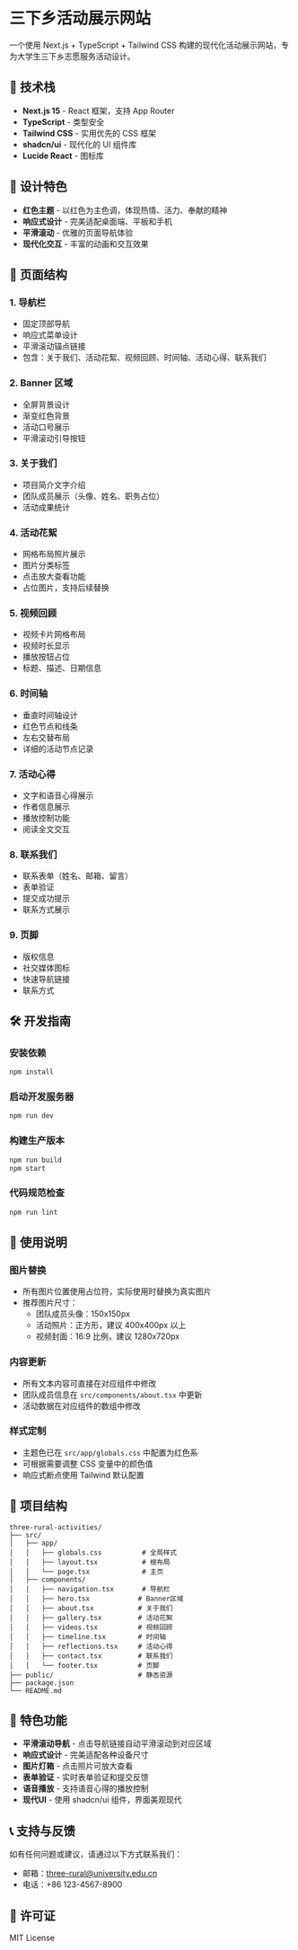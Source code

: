 # 三下乡活动展示网站

一个使用 Next.js + TypeScript + Tailwind CSS 构建的现代化活动展示网站，专为大学生三下乡志愿服务活动设计。

## 🚀 技术栈

- **Next.js 15** - React 框架，支持 App Router
- **TypeScript** - 类型安全
- **Tailwind CSS** - 实用优先的 CSS 框架
- **shadcn/ui** - 现代化的 UI 组件库
- **Lucide React** - 图标库

## 🎨 设计特色

- **红色主题** - 以红色为主色调，体现热情、活力、奉献的精神
- **响应式设计** - 完美适配桌面端、平板和手机
- **平滑滚动** - 优雅的页面导航体验
- **现代化交互** - 丰富的动画和交互效果

## 📱 页面结构

### 1. 导航栏
- 固定顶部导航
- 响应式菜单设计
- 平滑滚动锚点链接
- 包含：关于我们、活动花絮、视频回顾、时间轴、活动心得、联系我们

### 2. Banner 区域
- 全屏背景设计
- 渐变红色背景
- 活动口号展示
- 平滑滚动引导按钮

### 3. 关于我们
- 项目简介文字介绍
- 团队成员展示（头像、姓名、职务占位）
- 活动成果统计

### 4. 活动花絮
- 网格布局照片展示
- 图片分类标签
- 点击放大查看功能
- 占位图片，支持后续替换

### 5. 视频回顾
- 视频卡片网格布局
- 视频时长显示
- 播放按钮占位
- 标题、描述、日期信息

### 6. 时间轴
- 垂直时间轴设计
- 红色节点和线条
- 左右交替布局
- 详细的活动节点记录

### 7. 活动心得
- 文字和语音心得展示
- 作者信息展示
- 播放控制功能
- 阅读全文交互

### 8. 联系我们
- 联系表单（姓名、邮箱、留言）
- 表单验证
- 提交成功提示
- 联系方式展示

### 9. 页脚
- 版权信息
- 社交媒体图标
- 快速导航链接
- 联系方式

## 🛠️ 开发指南

### 安装依赖
```bash
npm install
```

### 启动开发服务器
```bash
npm run dev
```

### 构建生产版本
```bash
npm run build
npm start
```

### 代码规范检查
```bash
npm run lint
```

## 🎯 使用说明

### 图片替换
- 所有图片位置使用占位符，实际使用时替换为真实图片
- 推荐图片尺寸：
  - 团队成员头像：150x150px
  - 活动照片：正方形，建议 400x400px 以上
  - 视频封面：16:9 比例，建议 1280x720px

### 内容更新
- 所有文本内容可直接在对应组件中修改
- 团队成员信息在 `src/components/about.tsx` 中更新
- 活动数据在对应组件的数组中修改

### 样式定制
- 主题色已在 `src/app/globals.css` 中配置为红色系
- 可根据需要调整 CSS 变量中的颜色值
- 响应式断点使用 Tailwind 默认配置

## 📁 项目结构

```
three-rural-activities/
├── src/
│   ├── app/
│   │   ├── globals.css          # 全局样式
│   │   ├── layout.tsx           # 根布局
│   │   └── page.tsx             # 主页
│   ├── components/
│   │   ├── navigation.tsx       # 导航栏
│   │   ├── hero.tsx            # Banner区域
│   │   ├── about.tsx           # 关于我们
│   │   ├── gallery.tsx         # 活动花絮
│   │   ├── videos.tsx          # 视频回顾
│   │   ├── timeline.tsx        # 时间轴
│   │   ├── reflections.tsx     # 活动心得
│   │   ├── contact.tsx         # 联系我们
│   │   └── footer.tsx          # 页脚
├── public/                     # 静态资源
├── package.json
└── README.md
```

## 🌟 特色功能

- **平滑滚动导航** - 点击导航链接自动平滑滚动到对应区域
- **响应式设计** - 完美适配各种设备尺寸
- **图片灯箱** - 点击照片可放大查看
- **表单验证** - 实时表单验证和提交反馈
- **语音播放** - 支持语音心得的播放控制
- **现代UI** - 使用 shadcn/ui 组件，界面美观现代

## 📞 支持与反馈

如有任何问题或建议，请通过以下方式联系我们：
- 邮箱：three-rural@university.edu.cn
- 电话：+86 123-4567-8900

## 📄 许可证

MIT License